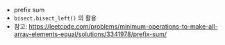 
- prefix sum
- `bisect.bisect_left()` 의 활용
- 참고: https://leetcode.com/problems/minimum-operations-to-make-all-array-elements-equal/solutions/3341978/prefix-sum/

